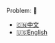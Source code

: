 Problem: :link: 
- [:cn:中文](https://leetcode-cn.com/problems/search-insert-position)
- [:us:English](https://leetcode.com/problems/search-insert-position)